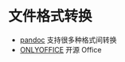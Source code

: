 # 文件格式转换

* [pandoc](https://github.com/jgm/pandoc) 支持很多种格式间转换
* [ONLYOFFICE](https://github.com/ONLYOFFICE) 开源 Office
